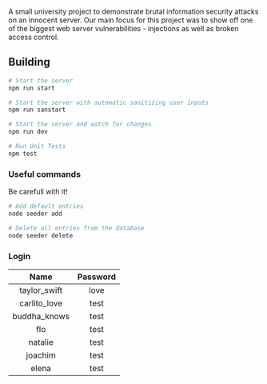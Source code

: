 A small university project to demonstrate brutal information security attacks on an innocent server. Our main focus for this project was to show off one of the biggest web server vulnerabilities - injections as well as broken access control.

## Building

```bash
# Start the server
npm run start

# Start the server with automatic sanitizing user inputs
npm run sanstart

# Start the server and watch for changes
npm run dev

# Run Unit Tests
npm test
```

### Useful commands
Be carefull with it!

```bash
# Add default entries
node seeder add

# Delete all entries from the database
node seeder delete
```


### Login 

| Name  |  Password |
|:-:|:-:|
| taylor_swift  | love  |
| carlito_love  | test  |
| buddha_knows  | test  |
| flo  | test  |
| natalie  | test  |
| joachim  | test  |
| elena  | test  |

